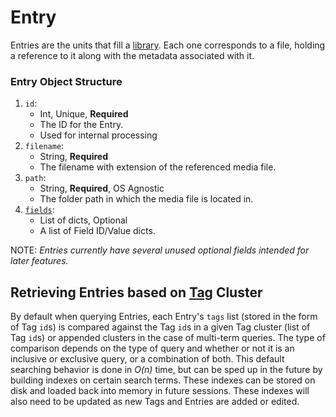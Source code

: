 # Entry

Entries are the units that fill a [library](/doc/library/library.md). Each one corresponds to a file, holding a reference to it along with the metadata associated with it.

### Entry Object Structure

1. `id`:
   - Int, Unique, **Required**
   - The ID for the Entry.
   - Used for internal processing
2. `filename`:
   - String, **Required**
   - The filename with extension of the referenced media file.
3. `path`:
   - String, **Required**, OS Agnostic
   - The folder path in which the media file is located in.
4. [`fields`](/doc/library/field.md):
   - List of dicts, Optional
   - A list of Field ID/Value dicts.

NOTE: _Entries currently have several unused optional fields intended for later features._

## Retrieving Entries based on [Tag](/doc/library/tag.md) Cluster

By default when querying Entries, each Entry's `tags` list (stored in the form of Tag `id`s) is compared against the Tag `id`s in a given Tag cluster (list of Tag `id`s) or appended clusters in the case of multi-term queries. The type of comparison depends on the type of query and whether or not it is an inclusive or exclusive query, or a combination of both. This default searching behavior is done in _O(n)_ time, but can be sped up in the future by building indexes on certain search terms. These indexes can be stored on disk and loaded back into memory in future sessions. These indexes will also need to be updated as new Tags and Entries are added or edited.

